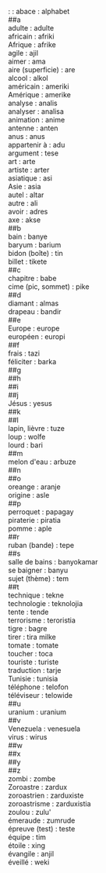 : : abace : alphabet  
##a  
adulte : adulte  
africain : afriki  
Afrique : afrike  
agile : ajil  
aimer : ama  
aire (superficie) : are  
alcool : alkol  
américain : ameriki  
Amérique : amerike  
analyse : analis  
analyser : analisa  
animation : anime  
antenne : anten  
anus : anus  
appartenir à : adu  
argument : tese  
art : arte  
artiste : arter  
asiatique : asi  
Asie : asia  
autel : altar  
autre : ali  
avoir : adres  
axe : akse  
##b  
bain : banye  
baryum : barium  
bidon (boîte) : tin  
billet : tikete  
##c  
chapitre : babe  
cime (pic, sommet) : pike  
##d  
diamant : almas  
drapeau : bandir  
##e  
Europe : europe  
européen : europi  
##f  
frais : tazi  
féliciter : barka  
##g  
##h  
##i  
##j  
Jésus : yesus  
##k  
##l  
lapin, lièvre : tuze  
loup : wolfe  
lourd : bari  
##m  
melon d'eau : arbuze  
##n  
##o  
oreange : aranje  
origine : asle  
##p  
perroquet : papagay  
piraterie : piratia  
pomme : aple  
##r  
ruban (bande) : tepe  
##s  
salle de bains : banyokamar  
se baigner : banyu  
sujet (thème) : tem  
##t  
technique : tekne  
technologie : teknolojia  
tente : tende  
terrorisme : teroristia  
tigre : bagre  
tirer : tira milke  
tomate : tomate  
toucher : toca  
touriste : turiste  
traduction : tarje  
Tunisie : tunisia  
téléphone : telofon  
téléviseur : telowide  
##u  
uranium : uranium  
##v  
Venezuela : venesuela  
virus : wirus  
##w  
##x  
##y  
##z  
zombi : zombe  
Zoroastre : zardux  
zoroastrien : zarduxiste  
zoroastrisme : zarduxistia  
zoulou : zulu'  
émeraude : zumrude  
épreuve (test) : teste  
équipe : tim  
étoile : xing  
évangile : anjil  
éveillé : weki  

